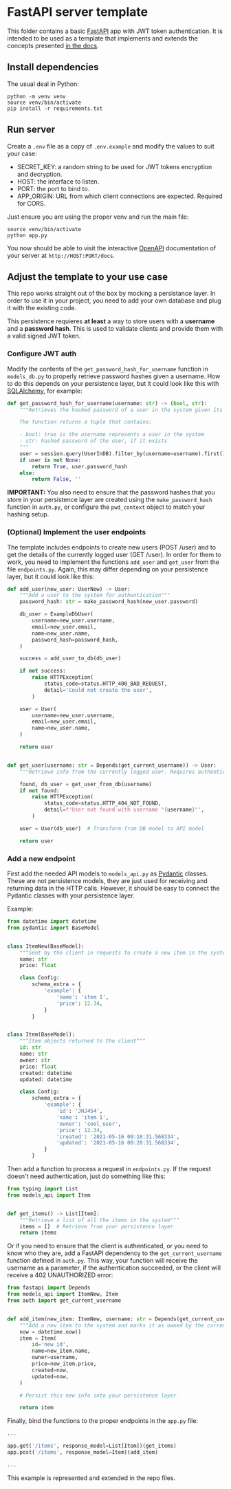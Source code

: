 # FastAPI server template

This folder contains a basic [FastAPI](https://fastapi.tiangolo.com/) app with JWT token authentication. It is intended
to be used as a template that implements and extends the concepts presented
[in the docs](https://fastapi.tiangolo.com/tutorial/security/oauth2-jwt/).

## Install dependencies

The usual deal in Python:

```shell
python -m venv venv
source venv/bin/activate
pip install -r requirements.txt
```

## Run server

Create a `.env` file as a copy of `.env.example` and modify the values to suit your case:

- SECRET_KEY: a random string to be used for JWT tokens encryption and decryption.
- HOST: the interface to listen.
- PORT: the port to bind to.
- APP_ORIGIN: URL from which client connections are expected. Required for CORS.

Just ensure you are using the proper venv and run the main file:

```shell
source venv/bin/activate
python app.py
```

You now should be able to visit the interactive [OpenAPI](https://www.openapis.org/) documentation of your server
at `http://HOST:PORT/docs`.

## Adjust the template to your use case

This repo works straight out of the box by mocking a persistance layer. In order to use it in your project, you need to
add your own database and plug it with the existing code.

This persistence requieres **at least** a way to store users with a **username** and a **password hash**. This is used
to validate clients and provide them with a valid signed JWT token.

### Configure JWT auth

Modify the contents of the `get_password_hash_for_username` function in `models_db.py` to properly retrieve password
hashes given a username. How to do this depends on your persistence layer, but it could look like this
with [SQLAlchemy](https://www.sqlalchemy.org/), for example:

```python
def get_password_hash_for_username(username: str) -> (bool, str):
    """Retrieves the hashed password of a user in the system given its username

    The function returns a tuple that contains:

    - bool: true is the username represents a user in the system
    - str: hashed password of the user, if it exists
    """
    user = session.query(UserInDB).filter_by(username=username).first()
    if user is not None:
        return True, user.password_hash
    else:
        return False, ''
```

**IMPORTANT:** You also need to ensure that the password hashes that you store in your persistence layer are created
using the `make_password_hash` function in `auth.py`, or configure the `pwd_context` object to match your hashing setup.

### (Optional) Implement the user endpoints

The template includes endpoints to create new users (POST /user) and to get the details of the currently 
logged user (GET /user). In order for them to work, you need to implement the functions `add_user` and
`get_user` from the file `endpoints.py`. Again, this may differ depending on your persistence layer, but 
it could look like this:

```python
def add_user(new_user: UserNew) -> User:
    """Add a user to the system for authentication"""
    password_hash: str = make_password_hash(new_user.password)

    db_user = ExampleDbUser(
        username=new_user.username,
        email=new_user.email,
        name=new_user.name,
        password_hash=password_hash,
    )

    success = add_user_to_db(db_user)

    if not success:
        raise HTTPException(
            status_code=status.HTTP_400_BAD_REQUEST,
            detail='Could not create the user',
        )

    user = User(
        username=new_user.username,
        email=new_user.email,
        name=new_user.name,
    )

    return user


def get_user(username: str = Depends(get_current_username)) -> User:
    """Retrieve info from the currently logged user. Requires authentication."""

    found, db_user = get_user_from_db(username)
    if not found:
        raise HTTPException(
            status_code=status.HTTP_404_NOT_FOUND,
            detail=f'User not found with username "{username}"',
        )

    user = User(db_user)  # Transform from DB model to API model

    return user
```

### Add a new endpoint

First add the needed API models to `models_api.py` as [Pydantic](https://pydantic-docs.helpmanual.io/)
classes. These are not persistence models, they are just used for receiving and returning data in the HTTP calls.
However, it should be easy to connect the Pydantic classes with your persistence layer.

Example:

```python
from datetime import datetime
from pydantic import BaseModel


class ItemNew(BaseModel):
    """Sent by the client in requests to create a new item in the system"""
    name: str
    price: float

    class Config:
        schema_extra = {
            'example': {
                'name': 'item 1',
                'price': 12.34,
            }
        }


class Item(BaseModel):
    """Item objects returned to the client"""
    id: str
    name: str
    owner: str
    price: float
    created: datetime
    updated: datetime

    class Config:
        schema_extra = {
            'example': {
                'id': 'JHJ454',
                'name': 'item 1',
                'owner': 'cool_user',
                'price': 12.34,
                'created': '2021-05-16 00:18:31.568334',
                'updated': '2021-05-16 00:20:31.568334',
            }
        }
```

Then add a function to process a request in `endpoints.py`. If the request doesn't need authentication, just do
something like this:

```python
from typing import List
from models_api import Item


def get_items() -> List[Item]:
    """Retrieve a list of all the items in the system"""
    items = []  # Retrieve from your persistence layer
    return items
```

Or if you need to ensure that the client is authenticated, or you need to know who they are, add a FastAPI dependency to
the `get_current_username` function defined in `auth.py`. This way, your function will receive the username as a
parameter, if the authentication succeeded, or the client will receive a 402 UNAUTHORIZED error:

```python
from fastapi import Depends
from models_api import ItemNew, Item
from auth import get_current_username


def add_item(new_item: ItemNew, username: str = Depends(get_current_username)) -> Item:
    """Add a new item to the system and marks it as owned by the current user. Requires authentication"""
    now = datetime.now()
    item = Item(
        id='new id',
        name=new_item.name,
        owner=username,
        price=new_item.price,
        created=now,
        updated=now,
    )

    # Persist this new info into your persistence layer

    return item
```

Finally, bind the functions to the proper endpoints in the `app.py` file:

```python
...

app.get('/items', response_model=List[Item])(get_items)
app.post('/items', response_model=Item)(add_item)

...
```

This example is represented and extended in the repo files.
